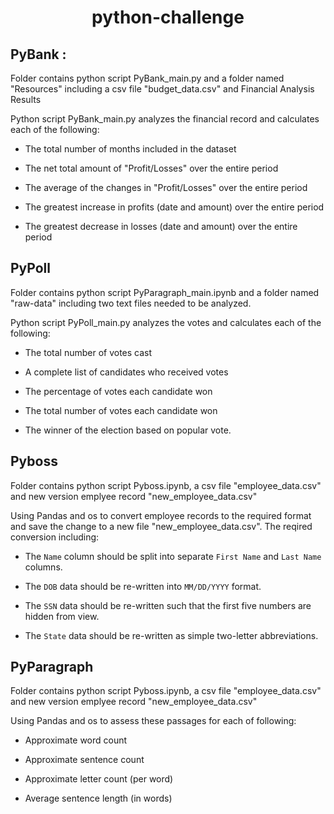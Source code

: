 <h1 align="center">python-challenge</h1>

## PyBank :

Folder contains python script PyBank_main.py and a folder named "Resources" including a csv file "budget_data.csv" and Financial Analysis Results

Python script PyBank_main.py analyzes the financial record and calculates each of the following:

  * The total number of months included in the dataset

  * The net total amount of "Profit/Losses" over the entire period

  * The average of the changes in "Profit/Losses" over the entire period

  * The greatest increase in profits (date and amount) over the entire period

  * The greatest decrease in losses (date and amount) over the entire period



## PyPoll 

Folder contains python script PyParagraph_main.ipynb and a folder named "raw-data" including two text files needed to be analyzed.

Python script PyPoll_main.py analyzes the votes and calculates each of the following:

  * The total number of votes cast
  
  * A complete list of candidates who received votes

  * The percentage of votes each candidate won

  * The total number of votes each candidate won

  * The winner of the election based on popular vote.



## Pyboss 

Folder contains python script Pyboss.ipynb, a csv file "employee_data.csv" and new version emplyee record "new_employee_data.csv"

Using Pandas and os to convert employee records to the required format and save the change to a new file "new_employee_data.csv". The reqired conversion including:

  * The `Name` column should be split into separate `First Name` and `Last Name` columns.

  * The `DOB` data should be re-written into `MM/DD/YYYY` format.

  * The `SSN` data should be re-written such that the first five numbers are hidden from view.

  * The `State` data should be re-written as simple two-letter abbreviations.
  
  
## PyParagraph

Folder contains python script Pyboss.ipynb, a csv file "employee_data.csv" and new version emplyee record "new_employee_data.csv"

Using Pandas and os to assess these passages for each of following:

  * Approximate word count

  * Approximate sentence count

  * Approximate letter count (per word)

  * Average sentence length (in words)
